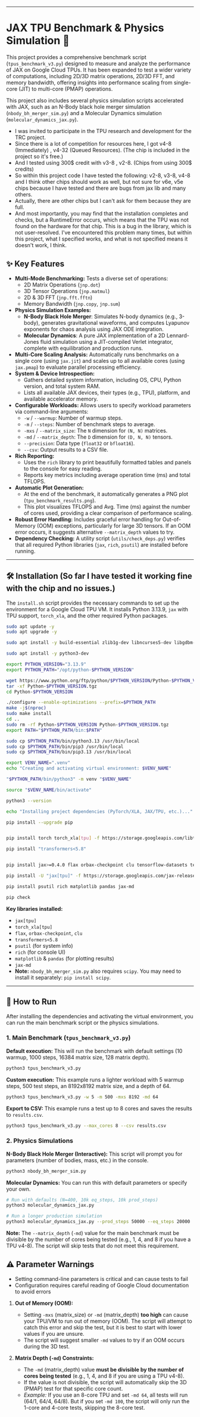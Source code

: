 -----

# JAX TPU Benchmark & Physics Simulation 🚀

This project provides a comprehensive benchmark script (`tpus_benchmark_v3.py`) designed to measure and analyze the performance of JAX on Google Cloud TPUs. It has been expanded to test a wider variety of computations, including 2D/3D matrix operations, 2D/3D FFT, and memory bandwidth, offering insights into performance scaling from single-core (JIT) to multi-core (PMAP) operations.

This project also includes several physics simulation scripts accelerated with JAX, such as an N-Body black hole merger simulation (`nbody_bh_merger_sim.py`) and a Molecular Dynamics simulation (`molecular_dynamics_jax.py`).

  - I was invited to participate in the TPU research and development for the TRC project.
  - Since there is a lot of competition for resources here, I got v4-8 (Immediately) , v4-32 (Queued Resources). (The chip is included in the project so it's free.)
  - And I tested using 300$ credit with v3-8 , v2-8. (Chips from using 300$ credits)
  - So within this project code I have tested the following: v2-8, v3-8, v4-8 and I think other chips should work as well, but not sure for v6e, v5e chips because I have tested and there are bugs from jax lib and many others.
  - Actually, there are other chips but I can't ask for them because they are full.
  - And most importantly, you may find that the installation completes and checks, but a RuntimeError occurs, which means that the TPU was not found on the hardware for that chip. This is a bug in the library, which is not user-resolved. I've encountered this problem many times, but within this project, what I specified works, and what is not specified means it doesn't work, I think.

## ✨ Key Features

  * **Multi-Mode Benchmarking:** Tests a diverse set of operations:
      * 2D Matrix Operations (`jnp.dot`)
      * 3D Tensor Operations (`jnp.matmul`)
      * 2D & 3D FFT (`jnp.fft.fftn`)
      * Memory Bandwidth (`jnp.copy`, `jnp.sum`)
  * **Physics Simulation Examples:**
      * **N-Body Black Hole Merger**: Simulates N-body dynamics (e.g., 3-body), generates gravitational waveforms, and computes Lyapunov exponents for chaos analysis using JAX ODE integration.
      * **Molecular Dynamics**: A pure JAX implementation of a 2D Lennard-Jones fluid simulation using a JIT-compiled Verlet integrator, complete with equilibration and production runs.
  * **Multi-Core Scaling Analysis:** Automatically runs benchmarks on a single core (using `jax.jit`) and scales up to all available cores (using `jax.pmap`) to evaluate parallel processing efficiency.
  * **System & Device Introspection:**
      * Gathers detailed system information, including OS, CPU, Python version, and total system RAM.
      * Lists all available JAX devices, their types (e.g., TPU), platform, and available accelerator memory.
  * **Configurable Workloads:** Allows users to specify workload parameters via command-line arguments:
      * `-w` / `--warmup`: Number of warmup steps.
      * `-m` / `--steps`: Number of benchmark steps to average.
      * `-mxs` / `--matrix_size`: The `N` dimension for `(N, N)` matrices.
      * `-md` / `--matrix_depth`: The `D` dimension for `(D, N, N)` tensors.
      * `--precision`: Data type (`float32` or `bfloat16`).
      * `--csv`: Output results to a CSV file.
  * **Rich Reporting:**
      * Uses the `rich` library to print beautifully formatted tables and panels to the console for easy reading.
      * Reports key metrics including average operation time (ms) and total TFLOPS.
  * **Automatic Plot Generation:**
      * At the end of the benchmark, it automatically generates a PNG plot (`tpu_benchmark_results.png`).
      * This plot visualizes TFLOPS and Avg. Time (ms) against the number of cores used, providing a clear comparison of performance scaling.
  * **Robust Error Handling:** Includes graceful error handling for Out-of-Memory (OOM) exceptions, particularly for large 3D tensors. If an OOM error occurs, it suggests alternative `--matrix_depth` values to try.
  * **Dependency Checking:** A utility script (`utils/check_deps.py`) verifies that all required Python libraries (`jax`, `rich`, `psutil`) are installed before running.

-----

## 🛠️ Installation (So far I have tested it working fine with the chip and no issues.)

The `install.sh` script provides the necessary commands to set up the environment for a Google Cloud TPU VM. It installs Python 3.13.9, `jax` with TPU support, `torch_xla`, and the other required Python packages.

```bash
sudo apt update -y
sudo apt upgrade -y

sudo apt install -y build-essential zlib1g-dev libncurses5-dev libgdbm-dev libnss3-dev libssl-dev libreadline-dev libffi-dev wget

sudo apt install -y python3-dev

export PYTHON_VERSION="3.13.9"
export PYTHON_PATH="/opt/python-$PYTHON_VERSION"

wget https://www.python.org/ftp/python/$PYTHON_VERSION/Python-$PYTHON_VERSION.tgz
tar -xf Python-$PYTHON_VERSION.tgz
cd Python-$PYTHON_VERSION

./configure --enable-optimizations --prefix=$PYTHON_PATH
make -j$(nproc)
sudo make install
cd ..
sudo rm -rf Python-$PYTHON_VERSION Python-$PYTHON_VERSION.tgz
export PATH="$PYTHON_PATH/bin:$PATH"

sudo cp $PYTHON_PATH/bin/python3.13 /usr/bin/local
sudo cp $PYTHON_PATH/bin/pip3 /usr/bin/local
sudo cp $PYTHON_PATH/bin/pip3.13 /usr/bin/local

export VENV_NAME=".venv"
echo "Creating and activating virtual environment: $VENV_NAME"

"$PYTHON_PATH/bin/python3" -m venv "$VENV_NAME"

source "$VENV_NAME/bin/activate"

python3 --version

echo "Installing project dependencies (PyTorch/XLA, JAX/TPU, etc.)..."

pip install --upgrade pip


pip install torch torch_xla[tpu] -f https://storage.googleapis.com/libtpu-releases/index.html

pip install "transformers<5.8"


pip install jax>=0.4.0 flax orbax-checkpoint clu tensorflow-datasets tensorflow-metadata protobuf

pip install -U "jax[tpu]" -f https://storage.googleapis.com/jax-releases/libtpu_releases.html

pip install psutil rich matplotlib pandas jax-md

pip check
```

**Key libraries installed:**

  * `jax[tpu]`
  * `torch_xla[tpu]`
  * `flax`, `orbax-checkpoint`, `clu`
  * `transformers<5.8`
  * `psutil` (for system info)
  * `rich` (for console UI)
  * `matplotlib` & `pandas` (for plotting results)
  * `jax-md`
  * **Note:** `nbody_bh_merger_sim.py` also requires `scipy`. You may need to install it separately: `pip install scipy`.

-----

## 🚀 How to Run

After installing the dependencies and activating the virtual environment, you can run the main benchmark script or the physics simulations.

### 1\. Main Benchmark (`tpus_benchmark_v3.py`)

**Default execution:**
This will run the benchmark with default settings (10 warmup, 1000 steps, 16384 matrix size, 128 matrix depth).

```bash
python3 tpus_benchmark_v3.py
```

**Custom execution:**
This example runs a lighter workload with 5 warmup steps, 500 test steps, an 8192x8192 matrix size, and a depth of 64.

```bash
python3 tpus_benchmark_v3.py -w 5 -m 500 -mxs 8192 -md 64
```

**Export to CSV:**
This example runs a test up to 8 cores and saves the results to `results.csv`.

```bash
python3 tpus_benchmark_v3.py --max_cores 8 --csv results.csv
```

### 2\. Physics Simulations

**N-Body Black Hole Merger (Interactive):**
This script will prompt you for parameters (number of bodies, mass, etc.) in the console.

```bash
python3 nbody_bh_merger_sim.py
```

**Molecular Dynamics:**
You can run this with default parameters or specify your own.

```bash
# Run with defaults (N=400, 10k eq_steps, 10k prod_steps)
python3 molecular_dynamics_jax.py

# Run a longer production simulation
python3 molecular_dynamics_jax.py --prod_steps 50000 --eq_steps 20000
```

**Note:** The `--matrix_depth` (`-md`) value for the main benchmark must be divisible by the number of cores being tested (e.g., 1, 4, and 8 if you have a TPU v4-8). The script will skip tests that do not meet this requirement.


## ⚠️ Parameter Warnings

  - Setting command-line parameters is critical and can cause tests to fail
  - Configuration requires careful reading of Google Cloud documentation to avoid errors

<!-- end list -->

1.  **Out of Memory (OOM):**

      * Setting `-mxs` (matrix\_size) or `-md` (matrix\_depth) **too high** can cause your TPU/VM to run out of memory (OOM). The script will attempt to catch this error and skip the test, but it is best to start with lower values if you are unsure.
      * The script will suggest smaller `-md` values to try if an OOM occurs during the 3D test.

2.  **Matrix Depth (`-md`) Constraints:**

      * The `-md` (matrix\_depth) value **must be divisible by the number of cores being tested** (e.g., 1, 4, and 8 if you are using a TPU v4-8).
      * If the value is not divisible, the script will automatically skip the 3D (PMAP) test for that specific core count.
      * *Example:* If you use an 8-core TPU and set `-md 64`, all tests will run (64/1, 64/4, 64/8). But if you set `-md 100`, the script will only run the 1-core and 4-core tests, skipping the 8-core test.

